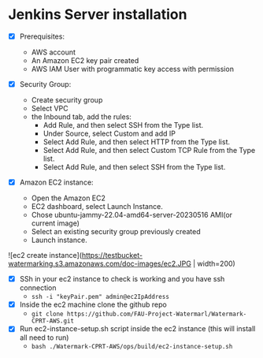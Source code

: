 # Jenkins Server installation

- [x] Prerequisites:
   * AWS account
   * An Amazon EC2 key pair created
   * AWS IAM User with programmatic key access with permission


 
- [x] Security Group:
  * Create security group
  * Select VPC
  * the Inbound tab, add the rules: 
    - Add Rule, and then select SSH from the Type list.
    - Under Source, select Custom and add IP 
    - Select Add Rule, and then select HTTP from the Type list.
    - Select Add Rule, and then select Custom TCP Rule from the Type list.
    - Select Add Rule, and then select SSH from the Type list.
  

- [x] Amazon EC2 instance:
   * Open the Amazon EC2
   * EC2 dashboard, select Launch Instance.
   * Chose ubuntu-jammy-22.04-amd64-server-20230516 AMI(or current image)
   * Select an existing security group previously created
   * Launch instance.  

![ec2 create instance](https://testbucket-watermarking.s3.amazonaws.com/doc-images/ec2.JPG | width=200)

- [X] SSh in your ec2 instance to check is working and you have ssh connection
   - `ssh -i "keyPair.pem" admin@ec2IpAddress`
- [X] Inside the ec2 machine clone the github repo
   - `git clone https://github.com/FAU-Project-Watermarl/Watermark-CPRT-AWS.git`
- [X] Run ec2-instance-setup.sh script inside the ec2 instance (this will install all need to run)
   - `bash ./Watermark-CPRT-AWS/ops/build/ec2-instance-setup.sh`

  

